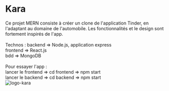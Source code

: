 # Kara
Ce projet MERN consiste à créer un clone de l'application Tinder, en l'adaptant au domaine de l'automobile. Les fonctionnalités et le design sont fortement inspirés de l'app. <br><br>
Technos : 
backend => Node.js, application express <br>
frontend => React.js <br>
bdd => MongoDB <br><br>
Pour essayer l'app :<br>
lancer le frontend => cd frontend => npm start <br>
lancer le backend => cd backend => npm start <br>
![logo-kara](https://user-images.githubusercontent.com/68705187/170010177-daa22cbf-2431-45bc-9720-c7ce3e435406.png)
